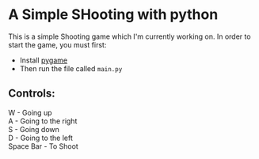 # A Simple SHooting with python

This is a simple Shooting game which I'm currently working on. In order to start the game, you must first:
 - Install [pygame](https://pypi.org/project/pygame/)
 - Then run the file called `main.py`

## Controls:
W - Going up <br>
A - Going to the right <br>
S - Going down <br>
D - Going to the left <br>
Space Bar - To Shoot
<!--
Feel free to raise [new issues](https://github.com/JagTheFriend/Pacman/issues), and/or <br> create [pull requests](https://github.com/JagTheFriend/Pacman/pulls) if you are able to find more bugs or <br> fix the existing ones
i don't need that for now ^^^
-->
